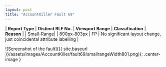 ```yaml
---
layout: post
title: "AccountKiller Fault 69"
---
```

| **Report Type** | **Distinct RLF No.** | **Viewport Range** | **Classification** | **Reason** |
| Small-Range|  | 800px-803px | FP | No significant layout change, just coincidental attribute labelling | 

![Screenshot of the fault]({{ site.baseurl }}/assets/images/AccountKiller/fault69/smallrangeWidth801.png){: .center-image }